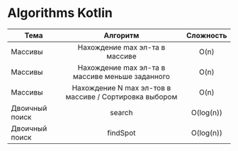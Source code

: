 # Algorithms Kotlin

| Тема           |                        Алгоритм                         | Сложность |
| -------------- |:-------------------------------------------------------:|:---------:|
| Массивы        |             Нахождение max эл-та в массиве              |   O(n)    |
| Массивы        |    Нахождение max  эл-та в массиве меньше заданного     |   O(n)    |
| Массивы        | Нахождение N max  эл-тов в массиве / Сортировка выбором |   O(n)    |
| Двоичный поиск |                         search                          | O(log(n)) |
| Двоичный поиск |                        findSpot                         | O(log(n)) |

